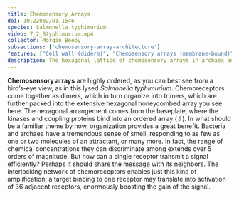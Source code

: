 ```yaml
---
title: Chemosensory Arrays
doi: 10.22002/D1.1546
species: Salmonella typhimurium
video: 7_2_Styphimurium.mp4
collector: Morgan Beeby
subsections: ['chemosensory-array-architecture']
features: ["Cell wall (diderm)", "Chemosensory arrays (membrane-bound)", "Flagella (external, unsheathed)", "Membrane (inner)", "Membrane (outer)", "Ribosomes"]
description: The hexagonal lattice of chemosensory arrays in archaea and bacteria like Salmonella typhimurium amplifies signal, making them highly sensitive
---
```


**Chemosensory arrays** are highly ordered, as you can best see from a bird’s-eye view, as in this lysed *Salmonella typhimurium*. Chemoreceptors come together as dimers, which in turn organize into trimers, which are further packed into the extensive hexagonal honeycombed array you see here. The hexagonal arrangement comes from the baseplate, where the kinases and coupling proteins bind into an ordered array (⇩). In what should be a familiar theme by now, organization provides a great benefit. Bacteria and archaea have a tremendous sense of smell, responding to as few as one or two molecules of an attractant, or many more. In fact, the range of chemical concentrations they can discriminate among extends over 5 orders of magnitude. But how can a single receptor transmit a signal efficiently? Perhaps it should share the message with its neighbors. The interlocking network of chemoreceptors enables just this kind of amplification; a target binding to one receptor may translate into activation of 36 adjacent receptors, enormously boosting the gain of the signal.

